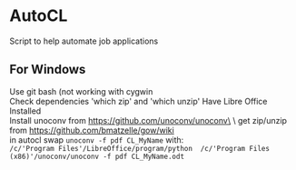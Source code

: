 # AutoCL
Script to help automate job applications

## For Windows
Use git bash (not working with cygwin\
Check dependencies 'which zip' and 'which unzip'
Have Libre Office Installed\
Install unoconv from https://github.com/unoconv/unoconv\
\ get zip/unzip from https://github.com/bmatzelle/gow/wiki \
in autocl swap  `unoconv -f pdf CL_MyName` with:\
``/c/'Program Files'/LibreOffice/program/python  /c/'Program Files (x86)'/unoconv/unoconv -f pdf CL_MyName.odt``
